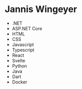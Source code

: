 # Jannis Wingeyer
- .NET
- ASP.NET Core
- HTML
- CSS
- Javascript
- Typescript
- React
- Svelte
- Python
- Java
- Dart
- Docker
